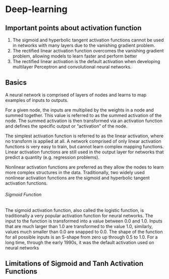 # Deep-learning

## Important points about activation function

1. The sigmoid and hyperbolic tangent activation functions cannot be used in networks with many layers due to the vanishing gradient problem.
2. The rectified linear activation function overcomes the vanishing gradient problem, allowing models to learn faster and perform better
3. The rectified linear activation is the default activation when developing multilayer Perceptron and convolutional neural networks.

## Basics

A neural network is comprised of layers of nodes and learns to map examples of inputs to outputs.

For a given node, the inputs are multiplied by the weights in a node and summed together. This value is referred to as the summed activation of the node. The summed activation is then transformed via an activation function and defines the specific output or “activation” of the node.

The simplest activation function is referred to as the linear activation, where no transform is applied at all. A network comprised of only linear activation functions is very easy to train, but cannot learn complex mapping functions. Linear activation functions are still used in the output layer for networks that predict a quantity (e.g. regression problems).

Nonlinear activation functions are preferred as they allow the nodes to learn more complex structures in the data. Traditionally, two widely used nonlinear activation functions are the sigmoid and hyperbolic tangent activation functions.

###### Sigmoid Function

The sigmoid activation function, also called the logistic function, is traditionally a very popular activation function for neural networks. The input to the function is transformed into a value between 0.0 and 1.0. Inputs that are much larger than 1.0 are transformed to the value 1.0, similarly, values much smaller than 0.0 are snapped to 0.0. The shape of the function for all possible inputs is an S-shape from zero up through 0.5 to 1.0. For a long time, through the early 1990s, it was the default activation used on neural networks

## Limitations of Sigmoid and Tanh Activation Functions

